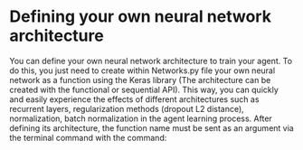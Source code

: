 # Defining your own neural network architecture
You can define your own neural network architecture to train your agent. To do this, you just need to create within Networks.py file your own neural network as a function using the Keras library (The architecture can be created with the functional or sequential API). This way, you can quickly and easily experience the effects of different architectures such as recurrent layers, regularization  methods (dropout L2 distance), normalization, batch normalization in the agent learning process. After defining its architecture, the function name must be sent as an argument via the terminal command with the command:

